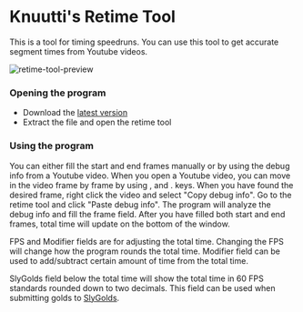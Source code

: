 # Knuutti's Retime Tool

This is a tool for timing speedruns. You can use this tool to get accurate segment times from Youtube videos.

![retime-tool-preview](https://user-images.githubusercontent.com/96994953/182962357-faab915a-0334-4698-b4be-17e0be61af2e.png)

### Opening the program
- Download the [latest version](https://github.com/Knuutti/Retime-Tool/releases/latest)
- Extract the file and open the retime tool


### Using the program
You can either fill the start and end frames manually or by using the debug info from a Youtube video. When you open a Youtube video, you can move in the video frame by frame by using , and . keys. When you have found the desired frame, right click the video and select "Copy debug info". Go to the retime tool and click "Paste debug info". The program will analyze the debug info and fill the frame field. After you have filled both start and end frames, total time will update on the bottom of the window.

FPS and Modifier fields are for adjusting the total time. Changing the FPS will change how the program rounds the total time. Modifier field can be used to add/subtract certain amount of time from the total time. 

SlyGolds field below the total time will show the total time in 60 FPS standards rounded down to two decimals. This field can be used when submitting golds to [SlyGolds](https://slygolds.com/home).
